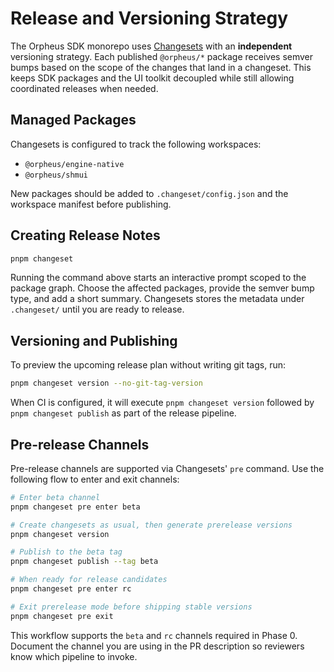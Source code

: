 # Release and Versioning Strategy

The Orpheus SDK monorepo uses [Changesets](https://github.com/changesets/changesets) with an **independent**
versioning strategy. Each published `@orpheus/*` package receives semver bumps based on the scope of the
changes that land in a changeset. This keeps SDK packages and the UI toolkit decoupled while still allowing
coordinated releases when needed.

## Managed Packages

Changesets is configured to track the following workspaces:

- `@orpheus/engine-native`
- `@orpheus/shmui`

New packages should be added to `.changeset/config.json` and the workspace manifest before publishing.

## Creating Release Notes

```bash
pnpm changeset
```

Running the command above starts an interactive prompt scoped to the package graph. Choose the affected
packages, provide the semver bump type, and add a short summary. Changesets stores the metadata under
`.changeset/` until you are ready to release.

## Versioning and Publishing

To preview the upcoming release plan without writing git tags, run:

```bash
pnpm changeset version --no-git-tag-version
```

When CI is configured, it will execute `pnpm changeset version` followed by
`pnpm changeset publish` as part of the release pipeline.

## Pre-release Channels

Pre-release channels are supported via Changesets' `pre` command. Use the following flow to enter and exit
channels:

```bash
# Enter beta channel
pnpm changeset pre enter beta

# Create changesets as usual, then generate prerelease versions
pnpm changeset version

# Publish to the beta tag
pnpm changeset publish --tag beta

# When ready for release candidates
pnpm changeset pre enter rc

# Exit prerelease mode before shipping stable versions
pnpm changeset pre exit
```

This workflow supports the `beta` and `rc` channels required in Phase 0. Document the channel you are using
in the PR description so reviewers know which pipeline to invoke.
